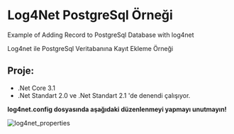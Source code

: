 # Log4Net PostgreSql Örneği
Example of Adding Record to PostgreSql Database with log4net

Log4net ile PostgreSql Veritabanına Kayıt Ekleme Örneği
## Proje: 
- .Net Core 3.1
- .Net Standart 2.0 ve .Net Standart 2.1 'de denendi çalışıyor.

**log4net.config dosyasında aşağıdaki düzenlenmeyi yapmayı unutmayın!**

![log4net_properties](https://user-images.githubusercontent.com/27247270/103148516-90bb4280-4771-11eb-9c38-0023da272cc3.PNG)
